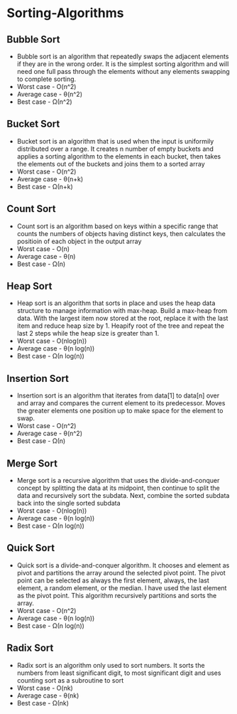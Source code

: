 # Sorting-Algorithms

## Bubble Sort
  - Bubble sort is an algorithm that repeatedly swaps the adjacent elements if they are in the wrong order. It is the simplest sorting algorithm and will need one full pass through the elements without any elements swapping to complete sorting. 
  - Worst case - O(n^2)
  - Average case - θ(n^2)
  - Best case - Ω(n^2)	

## Bucket Sort
  - Bucket sort is an algorithm that is used when the input is uniformily distributed over a range. It creates n number of empty buckets and applies a sorting algorithm to the elements in each bucket, then takes the elements out of the buckets and joins them to a sorted array
  - Worst case - O(n^2)
  - Average case - θ(n+k)
  - Best case - Ω(n+k)

## Count Sort
  - Count sort is an algorithm based on keys within a specific range that counts the numbers of objects having distinct keys, then calculates the positioin of each object in the output array
  - Worst case - O(n)
  - Average case - θ(n)
  - Best case - Ω(n)
  
## Heap Sort
  - Heap sort is an algorithm that sorts in place and uses the heap data structure to manage information with max-heap. Build a max-heap from data. With the largest item now stored at the root, replace it with the last item and reduce heap size by 1. Heapify root of the tree and repeat the last 2 steps while the heap size is greater than 1.
  - Worst case - O(nlog(n))
  - Average case - θ(n log(n))
  - Best case - Ω(n log(n))
  
## Insertion Sort
  - Insertion sort is an algorithm that iterates from data[1] to data[n] over and array and compares the current element to its predecessor. Moves the greater elements one position up to make space for the element to swap.
  - Worst case - O(n^2)
  - Average case - θ(n^2)
  - Best case - Ω(n)
  
## Merge Sort
  - Merge sort is a recursive algorithm that uses the divide-and-conquer concept by splitting the data at its midpoint, then continue to split the data and recursively sort the subdata. Next, combine the sorted subdata back into the single sorted subdata
  - Worst case - O(nlog(n))
  - Average case - θ(n log(n))
  - Best case - Ω(n log(n))

## Quick Sort
  - Quick sort is a divide-and-conquer algorithm. It chooses and element as pivot and partitions the array around the selected pivot point. The pivot point can be selected as always the first element, always, the last element, a random element, or the median. I have used the last element as the pivot point. This algorithm recursively partitions and sorts the array.
  - Worst case - O(n^2)
  - Average case - θ(n log(n))
  - Best case - Ω(n log(n))

## Radix Sort
  - Radix sort is an algorithm only used to sort numbers. It sorts the numbers from least significant digit, to most significant digit and uses counting sort as a subroutine to sort
  - Worst case - O(nk)
  - Average case - θ(nk)
  - Best case - Ω(nk)
